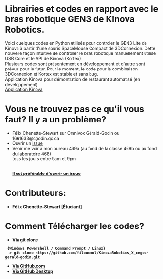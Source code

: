 <H1> Librairies et codes en rapport avec le bras robotique GEN3 de Kinova Robotics. </H1>

<P>Voici quelques codes en Python utilisés pour controler le GEN3 Lite de Kinova à partir d'une souris SpaceMouse Compact de 3DConnexion. Cette nouvelle façon intuitive de controller le bras robotique manuellement utilise USB Core et le API de Kinova (Kortex) 
<BR>
 Plusieurs codes sont présentement en développement et d'autre sont prévus pour le futur. Pour le moment, le code pour la combinaison 3DConnexion et Kortex est stable et sans bug.
 <BR>
 Application Kinova pour démontration de restaurant automatisé (en développement)
  <BR>
<a href="https://github.com/filoucool/kinova_app"><span>Application Kinova</span></a>
</P>

<H1> Vous ne trouvez pas ce qu'il vous faut? Il y a un problème? </H1>
<ul>
  <li> Félix Chenette-Stewart sur Omnivox Gérald-Godin ou 1661633@cgodin.qc.ca</li>
  <li> Ouvrir un <a href="https://docs.github.com/en/github/managing-your-work-on-github/creating-an-issue"><span>issue</span></a></li>
  <li> Venir me voir à mon bureau 469a (au fond de la classe 469b ou au fond du laboratoire 468) <br>tous les jours entre 9am et 9pm</li>
 <br>
 <P> <strong> <u> Il est préférable d'ouvrir un <a href="https://docs.github.com/en/github/managing-your-work-on-github/creating-an-issue"><span>issue</span></a> </u><strong> </p>
 </ul>
 
<H1> Contributeurs: </H1>
<ul>
  <li> Félix Chenette-Stewart [Étudiant]</li>
 </ul>
 
<H1> Comment Télécharger les codes? </H1>
<ul>
 <li> Via git clone </li>
</ul>

```
 {Windows Powershell / Command Prompt / Linux}
  > git clone https://github.com/filoucool/KinovaRobotics_X_cegep-gerald-godin.git
```
<ul>
 <li> <a href="https://www.instructables.com/Downloading-Code-From-GitHub/"><span>Via GitHub.com</span></a> </li>
 <li> <a href="https://desktop.github.com/"><span>Via GitHub Desktop</span></a> </li>
</ul>
